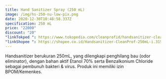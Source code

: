 ```yaml
---
title: Hand Sanitizer Spray (250 mL)
image: /img/hs-250-nu-low-pix.png
date: 2020-12-30T10:48:58.337Z
specification: 250 mL
price: "22000"
discount: "20"
"linkTokped ": https://www.tokopedia.com/cleanprofid/handsanitizer-cleanprof-250ml
"linkShopee ": https://shopee.co.id/Handsanitizer-CleanProf-250mL-i.315548033.5354976761
---
```

Handsanitizer berukuran 250mL, yang dilengkapi penghilang bau (odor eliminator), dengan bahan aktif Etanol 70% serta Benzalkonium Chloride sebagai pembunuh bakteri & virus.
Produk ini memiliki izin BPOM/Kemenkes.